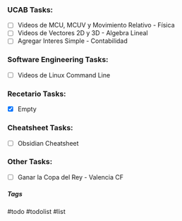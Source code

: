 ### UCAB Tasks:

- [ ] Videos de MCU, MCUV y Movimiento Relativo - Física
- [ ] Videos de Vectores 2D y 3D - Algebra Lineal
- [ ] Agregar Interes Simple - Contabilidad

### Software Engineering Tasks:

- [ ] Videos de Linux Command Line

### Recetario Tasks:

- [x] Empty

### Cheatsheet Tasks:

- [ ] Obsidian Cheatsheet

### Other Tasks:

- [ ] Ganar la Copa del Rey - Valencia CF

##### Tags

#todo #todolist #list
